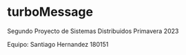 # turboMessage
Segundo Proyecto de Sistemas Distribuidos Primavera 2023

Equipo: Santiago Hernandez 180151
